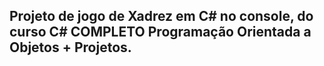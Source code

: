 ## Projeto de jogo de Xadrez em C# no console, do curso C# COMPLETO Programação Orientada a Objetos + Projetos.

